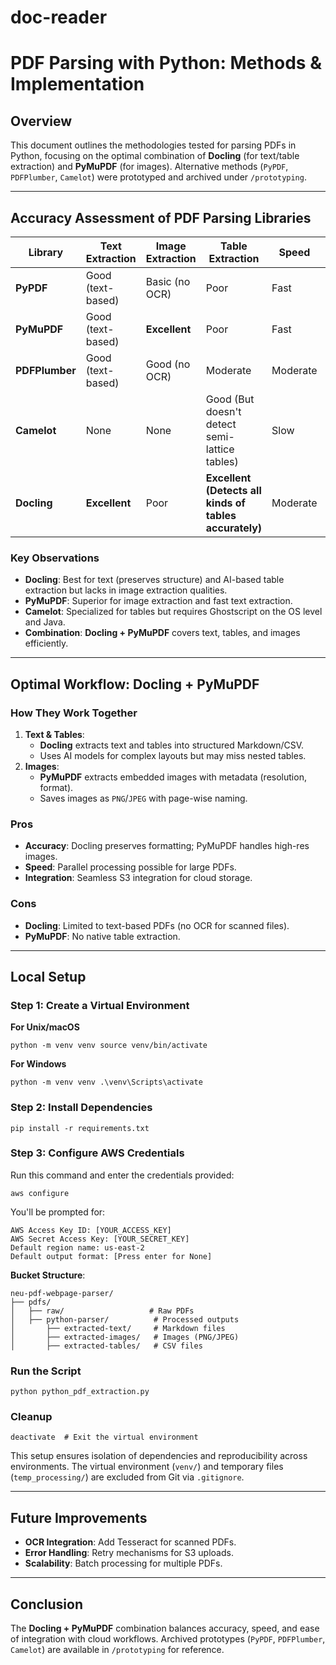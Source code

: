 # doc-reader

# PDF Parsing with Python: Methods & Implementation

## **Overview**
This document outlines the methodologies tested for parsing PDFs in Python, focusing on the optimal combination of **Docling** (for text/table extraction) and **PyMuPDF** (for images). Alternative methods (`PyPDF`, `PDFPlumber`, `Camelot`) were prototyped and archived under `/prototyping`.

---

## **Accuracy Assessment of PDF Parsing Libraries**

| **Library**     | **Text Extraction** | **Image Extraction** | **Table Extraction** | **Speed** | **Complexity** |  
|------------------|----------------------|----------------------|----------------------|-----------|-----------------|
| **PyPDF**        | Good (text-based)   | Basic (no OCR)       | Poor                 | Fast      | Low             |  
| **PyMuPDF**      | Good (text-based)   | **Excellent**        | Poor                 | Fast      | Moderate        |  
| **PDFPlumber**   | Good (text-based)   | Good (no OCR)        | Moderate             | Moderate  | High            |  
| **Camelot**      | None                | None                 | Good (But doesn't detect semi-lattice tables)        | Slow      | High            |  
| **Docling**      | **Excellent**       | Poor                 | **Excellent (Detects all kinds of tables accurately)**    | Moderate  | Moderate        |  

### **Key Observations**
- **Docling**: Best for text (preserves structure) and AI-based table extraction but lacks in image extraction qualities. 
- **PyMuPDF**: Superior for image extraction and fast text extraction.  
- **Camelot**: Specialized for tables but requires Ghostscript on the OS level and Java.  
- **Combination**: **Docling + PyMuPDF** covers text, tables, and images efficiently.

---

## **Optimal Workflow: Docling + PyMuPDF**

### **How They Work Together**
1. **Text & Tables**:
   - **Docling** extracts text and tables into structured Markdown/CSV.  
   - Uses AI models for complex layouts but may miss nested tables.  
2. **Images**:
   - **PyMuPDF** extracts embedded images with metadata (resolution, format).  
   - Saves images as `PNG`/`JPEG` with page-wise naming.

### **Pros**  
- **Accuracy**: Docling preserves formatting; PyMuPDF handles high-res images.  
- **Speed**: Parallel processing possible for large PDFs.  
- **Integration**: Seamless S3 integration for cloud storage.  

### **Cons**  
- **Docling**: Limited to text-based PDFs (no OCR for scanned files).  
- **PyMuPDF**: No native table extraction.  

---

## **Local Setup**

### **Step 1: Create a Virtual Environment**
**For Unix/macOS**
```
python -m venv venv source venv/bin/activate
```
**For Windows**
```
python -m venv venv .\venv\Scripts\activate
```


### **Step 2: Install Dependencies**
```
pip install -r requirements.txt
```

### **Step 3: Configure AWS Credentials**
Run this command and enter the credentials provided:
```
aws configure
```
You'll be prompted for:
```
AWS Access Key ID: [YOUR_ACCESS_KEY]
AWS Secret Access Key: [YOUR_SECRET_KEY]
Default region name: us-east-2  
Default output format: [Press enter for None]
```
**Bucket Structure**:
```
neu-pdf-webpage-parser/
├── pdfs/
│   ├── raw/                   # Raw PDFs
│   ├── python-parser/          # Processed outputs
│       ├── extracted-text/     # Markdown files
│       ├── extracted-images/   # Images (PNG/JPEG)
│       ├── extracted-tables/   # CSV files
```


### **Run the Script**
```
python python_pdf_extraction.py
```


### **Cleanup**
```
deactivate  # Exit the virtual environment
```


This setup ensures isolation of dependencies and reproducibility across environments. The virtual environment (`venv/`) and temporary files (`temp_processing/`) are excluded from Git via `.gitignore`.

---

## **Future Improvements**
- **OCR Integration**: Add Tesseract for scanned PDFs.  
- **Error Handling**: Retry mechanisms for S3 uploads.  
- **Scalability**: Batch processing for multiple PDFs.  

---

## **Conclusion**
The **Docling + PyMuPDF** combination balances accuracy, speed, and ease of integration with cloud workflows. Archived prototypes (`PyPDF`, `PDFPlumber`, `Camelot`) are available in `/prototyping` for reference.
